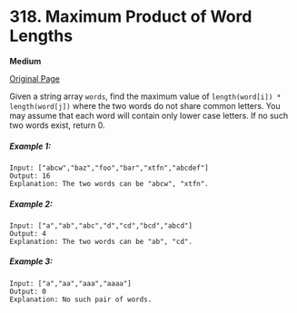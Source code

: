 # 318. Maximum Product of Word Lengths

**Medium**

[Original Page](https://leetcode.com/problems/maximum-product-of-word-lengths/)

Given a string array `words`, find the maximum value of `length(word[i]) * length(word[j])` where the two words do not share common letters. You may assume that each word will contain only lower case letters. If no such two words exist, return 0.

##### Example 1:
```
Input: ["abcw","baz","foo","bar","xtfn","abcdef"]
Output: 16 
Explanation: The two words can be "abcw", "xtfn".
```

##### Example 2:
```
Input: ["a","ab","abc","d","cd","bcd","abcd"]
Output: 4 
Explanation: The two words can be "ab", "cd".
```

##### Example 3:
```
Input: ["a","aa","aaa","aaaa"]
Output: 0 
Explanation: No such pair of words.
